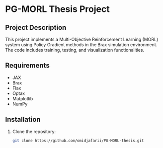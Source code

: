# PG-MORL Thesis Project

## Project Description
This project implements a Multi-Objective Reinforcement Learning (MORL) system using Policy Gradient methods in the Brax simulation environment. The code includes training, testing, and visualization functionalities.

## Requirements
- JAX
- Brax
- Flax
- Optax
- Matplotlib
- NumPy

## Installation

1. Clone the repository:
   ```bash
   git clone https://github.com/omidjafarii/PG-MORL-thesis.git
